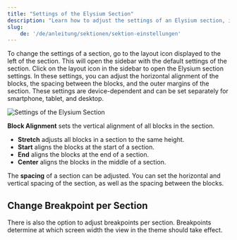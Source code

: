 ```yaml
---
title: "Settings of the Elysium Section"
description: "Learn how to adjust the settings of an Elysium section, including block alignment, spacing, and breakpoints for different devices."
slug:
    de: '/de/anleitung/sektionen/sektion-einstellungen'
---
```


To change the settings of a section, go to the layout icon displayed to the left of the section. This will open the sidebar with the default settings of the section. Click on the layout icon in the sidebar to open the Elysium section settings. In these settings, you can adjust the horizontal alignment of the blocks, the spacing between the blocks, and the outer margins of the section. These settings are device-dependent and can be set separately for smartphone, tablet, and desktop.

<Grid>
    <Column :cols="{xs: 12, '6xl': 10}" :col-start="{'6xl': 2}">
        <Image src="section/de-admin-cms-section-settings.png" alt="Settings of the Elysium Section"
        :sizes="{xs: 200, lg: 600, '6xl': 800}" :lazy="false" />
    </Column>
</Grid>

**Block Alignment** sets the vertical alignment of all blocks in the section.  
- **Stretch** adjusts all blocks in a section to the same height.
- **Start** aligns the blocks at the start of a section.
- **End** aligns the blocks at the end of a section.
- **Center** aligns the blocks in the middle of a section.

The **spacing** of a section can be adjusted. You can set the horizontal and vertical spacing of the section, as well as the spacing between the blocks.

## Change Breakpoint per Section

There is also the option to adjust breakpoints per section. Breakpoints determine at which screen width the view in the theme should take effect.
